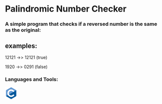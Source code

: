 # Palindromic Number Checker

<h3 align="left">A simple program that checks if a reversed number is the same as the original:</h3>

<h2><strong>examples:</strong></h2>
<p>12121 ->> 12121 (true)</p>
1920 ->> 0291 (false)

<h3 align="left">Languages and Tools:</h3>
<p align="left"> <a href="https://www.cprogramming.com/" target="_blank" rel="noreferrer"> <img src="https://raw.githubusercontent.com/devicons/devicon/master/icons/c/c-original.svg" alt="c" width="40" height="40"/> </a> </p>
